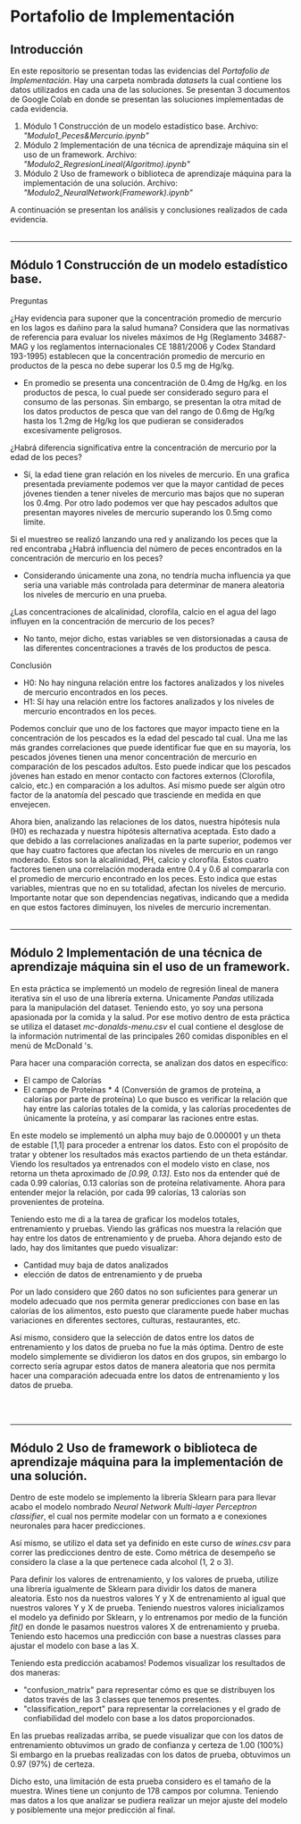 # Portafolio de Implementación

## Introducción
En este repositorio se presentan todas las evidencias del _Portafolio de Implementación_.
Hay una carpeta nombrada _datasets_ la cual contiene los datos utilizados en cada una de las soluciones.
Se presentan 3 documentos de Google Colab en donde se presentan las soluciones implementadas de cada evidencia.
1. Módulo 1 Construcción de un modelo estadístico base. Archivo: _"Modulo1_Peces&Mercurio.ipynb"_
2. Módulo 2 Implementación de una técnica de aprendizaje máquina sin el uso de un framework. Archivo: _"Modulo2_RegresionLineal(Algoritmo).ipynb"_
3. Módulo 2 Uso de framework o biblioteca de aprendizaje máquina para la implementación de una solución. Archivo: _"Modulo2_NeuralNetwork(Framework).ipynb"_

A continuación se presentan los análisis y conclusiones realizados de cada evidencia.
<br><br>



---
## Módulo 1 Construcción de un modelo estadístico base.
Preguntas

¿Hay evidencia para suponer que la concentración promedio de mercurio en los lagos es dañino para la salud humana? Considera que las normativas de referencia para evaluar los niveles máximos de Hg (Reglamento 34687-MAG y los reglamentos internacionales CE 1881/2006 y Codex Standard 193-1995) establecen que la concentración promedio de mercurio en productos de la pesca no debe superar los 0.5 mg de Hg/kg.
- En promedio se presenta una concentración de 0.4mg de Hg/kg. en los productos de pesca, lo cual puede ser considerado seguro para el consumo de las personas. Sin embargo, se presentan la otra mitad de los datos productos de pesca que van del rango de 0.6mg de Hg/kg hasta los 1.2mg de Hg/kg los que pudieran se considerados excesivamente peligrosos.

¿Habrá diferencia significativa entre la concentración de mercurio por la edad de los peces?
- Sí, la edad tiene gran relación en los niveles de mercurio. En una grafica presentada previamente podemos ver que la mayor cantidad de peces jóvenes tienden a tener niveles de mercurio mas bajos que no superan los 0.4mg. Por otro lado podemos ver que hay pescados adultos que presentan mayores niveles de mercurio superando los 0.5mg como limite.

Si el muestreo se realizó lanzando una red y analizando los peces que la red encontraba ¿Habrá influencia del número de peces encontrados en la concentración de mercurio en los peces?
- Considerando únicamente una zona, no tendría mucha influencia ya que seria una variable más controlada para determinar de manera aleatoria los niveles de mercurio en una prueba.

¿Las concentraciones de alcalinidad, clorofila, calcio en el agua del lago influyen en la concentración de mercurio de los peces?
- No tanto, mejor dicho, estas variables se ven distorsionadas a causa de las diferentes concentraciones a través de los productos de pesca.


Conclusión
- H0: No hay ninguna relación entre los factores analizados y los niveles de mercurio encontrados en los peces.
- H1: Sí hay una relación entre los factores analizados y los niveles de mercurio encontrados en los peces.

Podemos concluir que uno de los factores que mayor impacto tiene en la concentración de los pescados es la edad del pescado tal cual. Una me las más grandes correlaciones que puede identificar fue que en su mayoría, los pescados jóvenes tienen una menor concentración de mercurio en comparación de los pescados adultos. Esto puede indicar que los pescados jóvenes han estado en menor contacto con factores externos (Clorofila, calcio, etc.) en comparación a los adultos. Así mismo puede ser algún otro factor de la anatomía del pescado que trasciende en medida en que envejecen.

Ahora bien, analizando las relaciones de los datos, nuestra hipótesis nula (H0) es rechazada y nuestra hipótesis alternativa aceptada. Esto dado a que debido a las correlaciones analizadas en la parte superior, podemos ver que hay cuatro factores que afectan los niveles de mercurio en un rango moderado. Estos son la alcalinidad, PH, calcio y clorofila. Estos cuatro factores tienen una correlación moderada entre 0.4 y 0.6 al compararla con el promedio de mercurio encontrado en los peces. Esto indica que estas variables, mientras que no en su totalidad, afectan los niveles de mercurio. Importante notar que son dependencias negativas, indicando que a medida en que estos factores diminuyen, los niveles de mercurio incrementan.
<br><br>



---
## Módulo 2 Implementación de una técnica de aprendizaje máquina sin el uso de un framework.

En esta práctica se implementó un modelo de regresión lineal de manera iterativa sin el uso de una librería externa. Unicamente _Pandas_ utilizada para la manipulación del dataset. Teniendo esto, yo soy una persona apasionada por la comida y la salud. Por ese motivo dentro de esta práctica se utiliza el dataset _mc-donalds-menu.csv_ el cual contiene el desglose de la información nutrimental de las principales 260 comidas disponibles en el menú de McDonald 's.

Para hacer una comparación correcta, se analizan dos datos en específico:
- El campo de Calorías
- El campo de Proteínas * 4 (Conversión de gramos de proteína, a calorías por parte de proteína)
Lo que busco es verificar la relación que hay entre las calorías totales de la comida, y las calorías procedentes de únicamente la proteína, y así comparar las raciones entre estas.

En este modelo se implementó un alpha muy bajo de 0.000001 y un theta de estable [1,1] para proceder a entrenar los datos. Esto con el propósito de tratar y obtener los resultados más exactos partiendo de un theta estándar. Viendo los resultados ya entrenados con el modelo visto en clase, nos retorna un theta aproximado de _[0.99, 0.13]_. Esto nos da entender qué de cada 0.99 calorías, 0.13 calorías son de proteína relativamente. Ahora para entender mejor la relación, por cada 99 calorías, 13 calorías son provenientes de proteína.

Teniendo esto me di a la tarea de graficar los modelos totales, entrenamiento y pruebas. Viendo las gráficas nos muestra la relación que hay entre los datos de entrenamiento y de prueba. Ahora dejando esto de lado, hay dos limitantes que puedo visualizar:
- Cantidad muy baja de datos analizados
- elección de datos de entrenamiento y de prueba

Por un lado considero que 260 datos no son suficientes para generar un modelo adecuado que nos permita generar predicciones con base en las calorías de los alimentos, esto puesto que claramente puede haber muchas variaciones en diferentes sectores, culturas, restaurantes, etc.

Así mismo, considero que la selección de datos entre los datos de entrenamiento y los datos de prueba no fue la más óptima. Dentro de este modelo simplemente se dividieron los datos en dos grupos, sin embargo lo correcto sería agrupar estos datos de manera aleatoria que nos permita hacer una comparación adecuada entre los datos de entrenamiento y los datos de prueba.

<br><br>




---
## Módulo 2 Uso de framework o biblioteca de aprendizaje máquina para la implementación de una solución.
Dentro de este modelo se implemento la librería Sklearn para para llevar acabo el modelo nombrado _Neural Network Multi-layer Perceptron classifier_, el cual nos permite modelar con un formato a e conexiones neuronales para hacer predicciones.

Así mismo, se utilizo el data set ya definido en este curso de _wines.csv_ para correr las predicciones dentro de este. Como métrica de desempeño se considero la clase a la que pertenece cada alcohol (1, 2 o 3). 

Para definir los valores de entrenamiento, y los valores de prueba, utilize una librería igualmente de Sklearn para dividir los datos de manera aleatoria. Esto nos da nuestros valores Y y X de entrenamiento al igual que nuestros valores Y y X de prueba. Teniendo nuestros valores inicializamos el modelo ya definido por Sklearn, y lo entrenamos por medio de la función _fit()_ en donde le pasamos nuestros valores X de entrenamiento y prueba. Teniendo esto hacemos una predicción con base a nuestras classes para ajustar el modelo con base a las X.

Teniendo esta predicción acabamos! Podemos visualizar los resultados de dos maneras:
- "confusion_matrix" para representar cómo es que se distribuyen los datos través de las 3 classes que tenemos presentes.
- "classification_report" para representar la correlaciones y el grado de confiabilidad del modelo con base a los datos proporcionados.

En las pruebas realizadas arriba, se puede visualizar que con los datos de entrenamiento obtuvimos un grado de confianza y certeza de 1.00 (100%)
Si embargo en la pruebas realizadas con los datos de prueba, obtuvimos un 0.97 (97%) de certeza.

Dicho esto, una limitación de esta prueba considero es el tamaño de la muestra. Wines tiene un conjunto de 178 campos por columna. Teniendo mas datos a los que analizar se pudiera realizar un mejor ajuste del modelo y posiblemente una mejor predicción al final.
